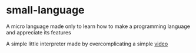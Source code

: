 # small-language
A micro language made only to learn how to make a programming language and appreciate its features

A simple little interpreter made by overcomplicating a simple [video](https://www.youtube.com/watch?v=Q2UDHY5as90)
